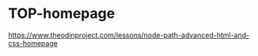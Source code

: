 # TOP-homepage

https://www.theodinproject.com/lessons/node-path-advanced-html-and-css-homepage

<!--

todo:
    -set grid on smaller media
    -kagemusha icons are small
    -footer
    -animate icons hover

notes:

 -->
